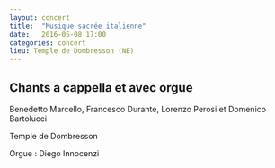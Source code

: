 ```yaml
---
layout: concert
title:  "Musique sacrée italienne"
date:   2016-05-08 17:00
categories: concert
lieu: Temple de Dombresson (NE)
---
```


## Chants a cappella et avec orgue

Benedetto Marcello, Francesco Durante, Lorenzo Perosi et Domenico Bartolucci

Temple de Dombresson

Orgue : Diego Innocenzi
